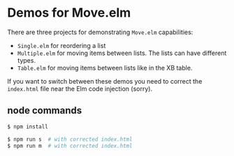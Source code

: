 # Demos for Move.elm

There are three projects for demonstrating `Move.elm` capabilities:

-   `Single.elm` for reordering a list
-   `Multiple.elm` for moving items between lists. The lists can have different types.
-   `Table.elm` for moving items between lists like in the XB table.

If you want to switch between these demos you need to correct the `index.html` file near the Elm code injection (sorry).

## node commands

```bash
$ npm install

$ npm run s  # with corrected index.html
$ npm run m  # with corrected index.html
```
